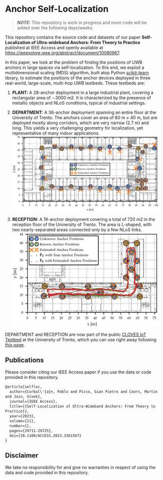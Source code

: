 # Anchor Self-Localization

> **_NOTE:_**  This repository is work in progress and more code will be added over the following days/weeks.

This repository contains the source code and datasets of our paper 
**Self-Localization of Ultra-wideband Anchors: From Theory to Practice**
published at IEEE Access and openly available at
https://ieeexplore.ieee.org/abstract/document/10080967.

In this paper, we look at the problem of finding the positions of UWB anchors
in large spaces via self-localization. To this end, we exploit a multidimensional
scaling (MDS) algorithm, built atop Python [scikit-learn](https://scikit-learn.org/stable/)
library, to estimate the positions of the anchor devices deployed in three
real-world, large-scale, multi-hop UWB testbeds. These testbeds are:

1. **PLANT:** A 28-anchor deployment in a large industrial plant, covering a
rectangular area of ∼3000 m2. It is characterized by the presence of metallic
objects and NLoS conditions, typical of industrial settings.
2. **DEPARTMENT:** A 36-anchor deployment spanning an entire floor at the University
of Trento. The anchors cover an area of 80 m × 40 m, but are deployed mostly
along corridors, which are very narrow (2.7 m) and long. This yields
a very challenging geometry for localization, yet representative of many indoor
applications.
![UNITN Department](https://github.com/d3s-trento/selfloc/blob/main/img/unitn-department.png "UNITN DISI Department")

3. **RECEPTION:** A 19-anchor deployment covering a total of 720 m2 in the reception
floor of the University of Trento. The area is L-shaped, with two
nearly-separated areas connected only by a few NLoS links.
![UNITN Reception](https://github.com/d3s-trento/selfloc/blob/main/img/unitn-reception-talla.png "UNITN Reception")

DEPARTMENT and RECEPTION are now part of the public
[CLOVES IoT Testbed](https://iottestbed.disi.unitn.it/cloves/) at the
University of Trento, which you can use right away following
[this page](https://iottestbed.disi.unitn.it/cloves/getting-started/).

## Publications

Please consider citing our IEEE Access paper if you use the data or code
provided in this repository.

```
@article{selfloc,
  author={Corbal\'{a}n, Pablo and Picco, Gian Pietro and Coors, Martin and Jain, Vivek},
  journal={IEEE Access},
  title={{Self-Localization of Ultra-Wideband Anchors: From Theory to Practice}},
  year={2023},
  volume={11},
  number={},
  pages={29711-29725},
  doi={10.1109/ACCESS.2023.3261567}
}
```

## Disclaimer
We take no responsibility for and give no warranties in respect of using
the data and code provided in this repository.
